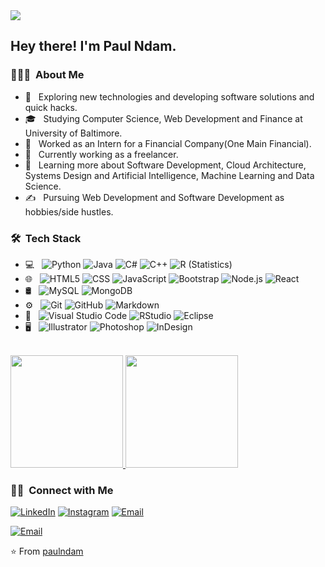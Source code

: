<img src="https://cdn.pixabay.com/photo/2019/06/17/19/48/source-4280758_960_720.jpg">

<h2> Hey there! I'm Paul Ndam.</h2>

<h3> 👨🏻‍💻 &nbsp;About Me </h3>

- 🤔 &nbsp; Exploring new technologies and developing software solutions and quick hacks.
- 🎓 &nbsp; Studying Computer Science, Web Development and Finance at University of Baltimore.
- 💼 &nbsp; Worked as an Intern for a Financial Company(One Main Financial).
- 💼 &nbsp; Currently working as a freelancer.
- 🌱 &nbsp; Learning more about Software Development, Cloud Architecture, Systems Design and Artificial Intelligence, Machine Learning and Data Science.
- ✍️ &nbsp; Pursuing Web Development and Software Development as hobbies/side hustles.

<h3> 🛠 &nbsp;Tech Stack</h3>

- 💻 &nbsp;
  ![Python](https://img.shields.io/badge/-Python-333333?style=flat&logo=python)
  ![Java](https://img.shields.io/badge/-Java-333333?style=flat&logo=Java&logoColor=007396)
  ![C#](https://img.shields.io/badge/C%23-C--sharp-blue?style=flat-square&logo=appveyor)
  ![C++](https://img.shields.io/badge/-C++-333333?style=flat&logo=C%2B%2B&logoColor=00599C)
  ![R (Statistics)](https://img.shields.io/badge/-R-333333?style=flat&logo=R&logoColor=276DC3)
- 🌐 &nbsp;
  ![HTML5](https://img.shields.io/badge/-HTML5-333333?style=flat&logo=HTML5)
  ![CSS](https://img.shields.io/badge/-CSS-333333?style=flat&logo=CSS3&logoColor=1572B6)
  ![JavaScript](https://img.shields.io/badge/-JavaScript-333333?style=flat&logo=javascript)
  ![Bootstrap](https://img.shields.io/badge/-Bootstrap-333333?style=flat&logo=bootstrap&logoColor=563D7C)
  ![Node.js](https://img.shields.io/badge/-Node.js-333333?style=flat&logo=node.js)
  ![React](https://img.shields.io/badge/-React-333333?style=flat&logo=react)
- 🛢 &nbsp;
  ![MySQL](https://img.shields.io/badge/-MySQL-333333?style=flat&logo=mysql)
  ![MongoDB](https://img.shields.io/badge/-MongoDB-333333?style=flat&logo=mongodb)
- ⚙️ &nbsp;
  ![Git](https://img.shields.io/badge/-Git-333333?style=flat&logo=git)
  ![GitHub](https://img.shields.io/badge/-GitHub-333333?style=flat&logo=github)
  ![Markdown](https://img.shields.io/badge/-Markdown-333333?style=flat&logo=markdown)
- 🔧 &nbsp;
  ![Visual Studio Code](https://img.shields.io/badge/-Visual%20Studio%20Code-333333?style=flat&logo=visual-studio-code&logoColor=007ACC)
  ![RStudio](https://img.shields.io/badge/-RStudio-333333?style=flat&logo=rstudio)
  ![Eclipse](https://img.shields.io/badge/-Eclipse-333333?style=flat&logo=eclipse-ide&logoColor=2C2255)
- 🖥 &nbsp;
  ![Illustrator](https://img.shields.io/badge/-Illustrator-333333?style=flat&logo=adobe-illustrator)
  ![Photoshop](https://img.shields.io/badge/-Photoshop-333333?style=flat&logo=adobe-photoshop)
  ![InDesign](https://img.shields.io/badge/-InDesign-333333?style=flat&logo=adobe-indesign)

<br/>

<a href="https://github.com/paulndam">
  <img height="180em" src="https://github-readme-stats.vercel.app/api?username=paulndam&theme=buefy&show_icons=true" />
  <img height="180em" src="https://github-readme-stats.vercel.app/api/top-langs/?username=paulndam&theme=buefy&layout=compact" />
</a>

<br/>

<h3> 🤝🏻 &nbsp;Connect with Me </h3>

<p align="center">

<a href="https://www.linkedin.com/in/paul-ndam-a3a38114a"><img alt="LinkedIn" src="https://img.shields.io/badge/LinkedIn-paulndam%20Paul%20Ndam-blue?style=flat-square&logo=linkedin"></a>
<a href="https://www.instagram.com/paulblue536/"><img alt="Instagram" src="https://img.shields.io/badge/Instagram-paulndam?style=flat-square&logo=instagram"></a>
<a href="njoyablue43@gmail.com"><img alt="Email" src="https://img.shields.io/badge/Email-njoyablue43@gmail.com-blue?style=flat-square&logo=gmail"></a>
</p>
<a href="paul.ndam@ubalt.edu"><img alt="Email" src="https://img.shields.io/badge/Email-paul.ndam@ubalt.edu-blue?style=flat-square&logo=gmail"></a>
</p>

⭐️ From [paulndam](https://github.com/paulndam)
